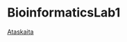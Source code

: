 # BioinformaticsLab1

[Ataskaita](https://github.com/ArmintasP/BioinformaticsLab1/blob/master/documentation/ataskaita.pdf)
